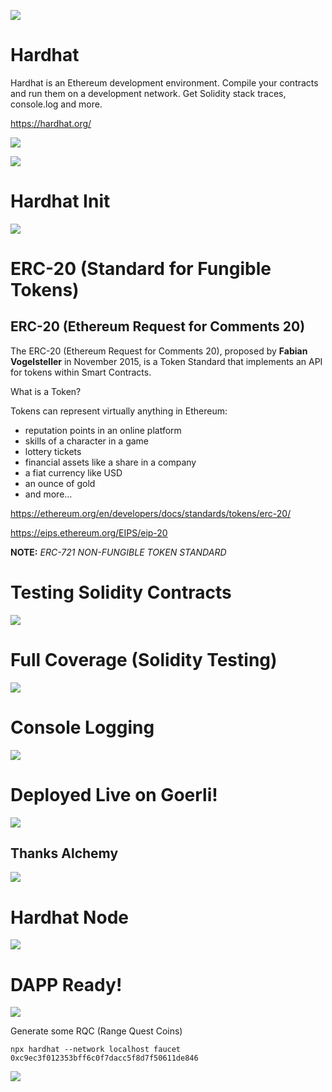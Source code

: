 ![](hardhat-logo.png)

# Hardhat

Hardhat is an Ethereum development environment. Compile your contracts and run them on a development network. Get Solidity stack traces, console.log and more.

https://hardhat.org/

![](for-pros.png)


![](pros-image.png)

# Hardhat Init

![](hardhat-init.png)

# ERC-20 (Standard for Fungible Tokens)

## ERC-20 (Ethereum Request for Comments 20)

The ERC-20 (Ethereum Request for Comments 20), proposed by **Fabian Vogelsteller** in November 2015, is a Token Standard that implements an API for tokens within Smart Contracts.

What is a Token?

Tokens can represent virtually anything in Ethereum:

- reputation points in an online platform
- skills of a character in a game
- lottery tickets
- financial assets like a share in a company
- a fiat currency like USD
- an ounce of gold
- and more...

https://ethereum.org/en/developers/docs/standards/tokens/erc-20/

https://eips.ethereum.org/EIPS/eip-20

**NOTE:** *ERC-721 NON-FUNGIBLE TOKEN STANDARD*

# Testing Solidity Contracts

![](testing.png)

# Full Coverage (Solidity Testing)

![](full-coverage.png)

# Console Logging

![](console.png)

# Deployed Live on Goerli!

![](deployed.png)

## Thanks Alchemy

![](alchemy.png)

# Hardhat Node

![](node.png)

# DAPP Ready!

![](dapp.png)

Generate some RQC (Range Quest Coins)

```
npx hardhat --network localhost faucet 0xc9ec3f012353bff6c0f7dacc5f8d7f50611de846
```

![](rqc.png)